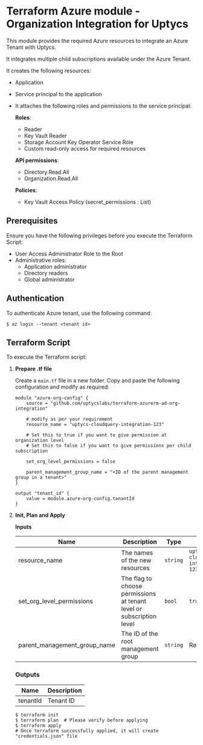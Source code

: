 # Terraform Azure module - Organization Integration for Uptycs

This module provides the required Azure resources to integrate an Azure Tenant with Uptycs.

It integrates multiple child subscriptions available under the Azure Tenant.

It creates the following resources:
* Application
* Service principal to the application
* It attaches the following roles and permissions to the service principal:
  
  **Roles**:
  - Reader
  - Key Vault Reader
  - Storage Account Key Operator Service Role
  - Custom read-only access for required resources
  
  **API permissions**:
  - Directory.Read.All
  - Organization.Read.All
  
  **Policies**:
  - Key Vault Access Policy (secret_permissions : List)

## Prerequisites

Ensure you have the following privileges before you execute the Terraform Script:

* User Access Administrator Role to the Root
* Administrative roles:
  * Application administrator
  * Directory readers
  * Global administrator

## Authentication

To authenticate Azure tenant, use the following command:

```
$ az login --tenant <tenant id>
```

## Terraform Script

To execute the Terraform script:

1. **Prepare .tf file**

   Create a `main.tf` file in a new folder. Copy and paste the following configuration and modify as required:

   ```
   module "azure-org-config" {
       source = "github.com/uptycslabs/terraform-azurerm-ad-org-integration"

       # modify as per your requirement
       resource_name = "uptycs-cloudquery-integration-123"

       # Set this to true if you want to give permission at organization level
       # Set this to false if you want to give permissions per child subscription

       set_org_level_permissions = false

       parent_management_group_name = "<ID of the parent management group in a tenant>"
   }

   output "tenant_id" {
       value = module.azure-org-config.tenantId
   }
   ```

2. **Init, Plan and Apply**

   **Inputs**

   | Name                         | Description                                                          | Type     | Default                             |
   | ---------------------------- | -------------------------------------------------------------------- | -------- | ----------------------------------- |
   | resource_name                | The names of the new resources                                       | `string` | `uptycs-cloudquery-integration-123` |
   | set_org_level_permissions    | The flag to choose permissions at tenant level or subscription level | `bool`   | `true`                              |
   | parent_management_group_name | The ID of the root management group                                  | `string` | Required                            |

   ### Outputs

   | Name     | Description |
   | -------- | ----------- |
   | tenantId | Tenant ID   |

   ```
   $ terraform init
   $ terraform plan  # Please verify before applying
   $ terraform apply
   # Once terraform successfully applied, it will create "credentials.json" file
   ```
